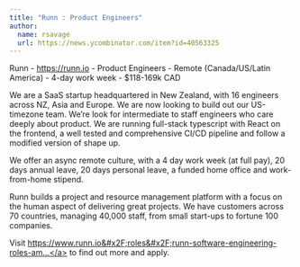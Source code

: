 ```yaml
---
title: "Runn : Product Engineers"
author:
  name: rsavage
  url: https://news.ycombinator.com/item?id=40563325
---
```

Runn - <a href="https:&#x2F;&#x2F;runn.io" rel="nofollow">https:&#x2F;&#x2F;runn.io</a> - Product Engineers - Remote (Canada&#x2F;US&#x2F;Latin America) - 4-day work week - $118-169k CAD

We are a SaaS startup headquartered in New Zealand, with 16 engineers across NZ, Asia and Europe. We are now looking to build out our US-timezone team. We’re look for intermediate to staff engineers who care deeply about product. We are running full-stack typescript with React on the frontend, a well tested and comprehensive CI&#x2F;CD pipeline and follow a modified version of shape up.

We offer an async remote culture, with a 4 day work week (at full pay), 20 days annual leave, 20 days personal leave, a funded home office and work-from-home stipend.

Runn builds a project and resource management platform with a focus on the human aspect of delivering great projects. We have customers across 70 countries, managing 40,000 staff, from small start-ups to fortune 100 companies.

Visit <a href="https:&#x2F;&#x2F;www.runn.io&#x2F;roles&#x2F;runn-software-engineering-roles-americas" rel="nofollow">https:&#x2F;&#x2F;www.runn.io&#x2F;roles&#x2F;runn-software-engineering-roles-am...</a> to find out more and apply.
